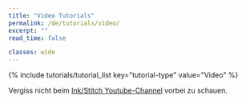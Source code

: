 ```yaml
---
title: "Video Tutorials"
permalink: /de/tutorials/video/
excerpt: ""
read_time: false

classes: wide
---
```


{% include tutorials/tutorial_list key="tutorial-type" value="Video" %}

Vergiss nicht beim [Ink/Stitch Youtube-Channel](https://www.youtube.com/channel/UCJCDCFuT_xQoI55e10HRiRw) vorbei zu schauen.
